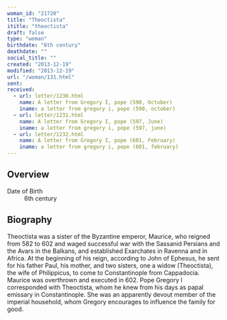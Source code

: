```yaml
---
woman_id: "21720"
title: "Theoctista"
ititle: "theoctista"
draft: false
type: "woman"
birthdate: "6th century"
deathdate: ""
social_title: ""
created: "2013-12-19"
modified: "2013-12-19"
url: "/woman/131.html"
sent:
received:
  - url: letter/1230.html
    name: A letter from Gregory I, pope (590, October)
    iname: a letter from gregory i, pope (590, october)
  - url: letter/1231.html
    name: A letter from Gregory I, pope (597, June)
    iname: a letter from gregory i, pope (597, june)
  - url: letter/1232.html
    name: A letter from Gregory I, pope (601, February)
    iname: a letter from gregory i, pope (601, february)
---
```

<h2 class="mt-4">Overview</h2><dt>Date of Birth</dt><dd>6th century</dd><h2 class="mt-4">Biography</h2>Theoctista was a sister of the Byzantine emperor, Maurice, who reigned from 582 to 602 and waged successful war with the Sassanid Persians and the Avars in the Balkans, and established Exarchates in Ravenna and in Africa.  At the beginning of his reign, according to John of Ephesus, he sent for his father Paul, his mother, and two sisters, one a widow (Theoctista), the wife of Philippicus, to come to Constantinople from Cappadocia. Maurice was overthrown and executed in 602.  
Pope Gregory I corresponded with Theoctista, whom he knew from his days as papal emissary in Constantinople. She was an apparently devout member of the imperial household, whom Gregory encourages to influence the family for good. 



